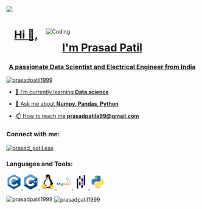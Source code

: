 <a href=#><img src="https://thumbs.gfycat.com/BetterHandmadeGull-size_restricted.gif">
<!--<a href=#><img src="Contri.svg"></a> -->
<img align="right" alt="Coding" width="400" src="https://i.pinimg.com/originals/41/7e/be/417ebee986aec41629278b1e04cfbfe9.gif">

<h1 align="center">Hi 👋, I'm Prasad Patil</h1>
<h3 align="center">A passionate Data Scientist and Electrical Engineer from India</h3>

<p align="left"> <img src="https://komarev.com/ghpvc/?username=prasadpatil1999&label=Profile%20views&color=0e75b6&style=flat" alt="prasadpatil1999" /> </p>

- 🌱 I’m currently learning **Data science**

- 💬 Ask me about **Numpy, Pandas, Python**

- 📫 How to reach me **prasadpatila99@gmail.com**

<h3 align="left">Connect with me:</h3>
<p align="left">
<a href="https://instagram.com/prasad_patil.exe" target="blank"><img align="center" src="https://raw.githubusercontent.com/rahuldkjain/github-profile-readme-generator/master/src/images/icons/Social/instagram.svg" alt="prasad_patil.exe" height="30" width="40" /></a>
</p>

<h3 align="left">Languages and Tools:</h3>
<p align="left"> <a href="https://www.cprogramming.com/" target="_blank" rel="noreferrer"> <img src="https://raw.githubusercontent.com/devicons/devicon/master/icons/c/c-original.svg" alt="c" width="40" height="40"/> </a> <a href="https://www.w3schools.com/cpp/" target="_blank" rel="noreferrer"> <img src="https://raw.githubusercontent.com/devicons/devicon/master/icons/cplusplus/cplusplus-original.svg" alt="cplusplus" width="40" height="40"/> </a> <a href="https://www.linux.org/" target="_blank" rel="noreferrer"> <img src="https://raw.githubusercontent.com/devicons/devicon/master/icons/linux/linux-original.svg" alt="linux" width="40" height="40"/> </a> <a href="https://www.mysql.com/" target="_blank" rel="noreferrer"> <img src="https://raw.githubusercontent.com/devicons/devicon/master/icons/mysql/mysql-original-wordmark.svg" alt="mysql" width="40" height="40"/> </a> <a href="https://pandas.pydata.org/" target="_blank" rel="noreferrer"> <img src="https://raw.githubusercontent.com/devicons/devicon/2ae2a900d2f041da66e950e4d48052658d850630/icons/pandas/pandas-original.svg" alt="pandas" width="40" height="40"/> </a> <a href="https://www.python.org" target="_blank" rel="noreferrer"> <img src="https://raw.githubusercontent.com/devicons/devicon/master/icons/python/python-original.svg" alt="python" width="40" height="40"/> </a> </p>

<p><img align="left" src="https://github-readme-stats.vercel.app/api/top-langs?username=prasadpatil1999&show_icons=true&locale=en&layout=compact" alt="prasadpatil1999" /></p>

<p>&nbsp;<img align="center" src="https://github-readme-stats.vercel.app/api?username=prasadpatil1999&show_icons=true&locale=en" alt="prasadpatil1999" /></p>

